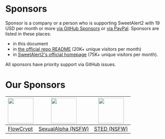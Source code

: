 # Sponsors

Sponsor is a company or a person who is supporting SweetAlert2 with 19 USD per month or more [via GitHub Sponsors](https://github.com/sponsors/limonte) or [via PayPal](https://www.paypal.com/cgi-bin/webscr?cmd=_s-xclick&hosted_button_id=TKTWHJGUWLR7E). Sponsors are listed in these places:

- in this document
- in [the official repo README](https://github.com/sweetalert2/sweetalert2#sponsors) (20K+ unique visitors per month)
- in [SweetAlert2's official homepage](https://sweetalert2.github.io/#sponsors) (75K+ unique visitors per month).

All sponsors have priority support via GitHub issues.

# Our Sponsors

[<img src="https://avatars2.githubusercontent.com/u/28631236?s=80&v=4" width="80">](https://flowcrypt.com/?utm_source=sweetalert2&utm_medium=logo) | [<img src="https://sweetalert2.github.io/images/sponsors/sexualalpha.jpg" width="80">](https://sexualalpha.com/?utm_source=sweetalert2&utm_medium=logo) | [<img src="https://sweetalert2.github.io/images/sponsors/sex-toy-education.png" width="80">](https://sextoyeducation.com/?utm_source=sweetalert2&utm_medium=logo)
-|-|-
[FlowCrypt](https://flowcrypt.com/?utm_source=sweetalert2&utm_medium=logo) | [SexualAlpha (NSFW)](https://sexualalpha.com/?utm_source=sweetalert2&utm_medium=logo) | [STED (NSFW)](https://sextoyeducation.com/?utm_source=sweetalert2&utm_medium=logo)
